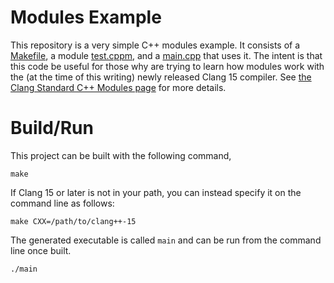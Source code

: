 # Modules Example

This repository is a very simple C++ modules example. It consists of a
[Makefile](Makefile), a module [test.cppm](test.cppm), and a
[main.cpp](main.cpp) that uses it. The intent is that this code be useful for
those why are trying to learn how modules work with the (at the time of this
writing) newly released Clang 15 compiler. See [the Clang Standard C++ Modules
page](https://releases.llvm.org/15.0.0/tools/clang/docs/StandardCPlusPlusModules.html)
for more details.

# Build/Run

This project can be built with the following command,

```
make
```

If Clang 15 or later is not in your path, you can instead specify it on the
command line as follows:

```
make CXX=/path/to/clang++-15
```

The generated executable is called `main` and can be run from the command line
once built.

```
./main
```
